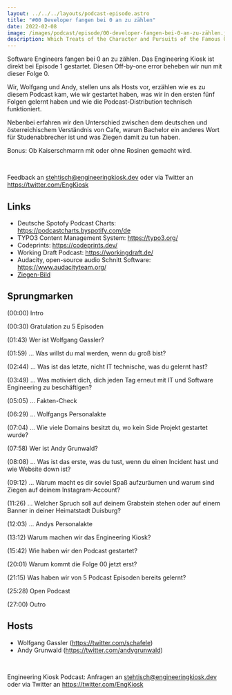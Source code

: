 ```yaml
---
layout: ../../../layouts/podcast-episode.astro
title: "#00 Developer fangen bei 0 an zu zählen"
date: 2022-02-08
image: /images/podcast/episode/00-developer-fangen-bei-0-an-zu-zählen.jpg
description: Which Treats of the Character and Pursuits of the Famous Gentleman Don Quixote of La Mancha
---
```


<p><span>Software Engineers fangen bei 0 an zu zählen. Das Engineering Kiosk ist direkt bei Episode 1 gestartet. Diesen Off-by-one error beheben wir nun mit dieser Folge 0.</span></p><p><span>Wir, Wolfgang und Andy, stellen uns als Hosts vor, erzählen wie es zu diesem Podcast kam, wie wir gestartet haben, was wir in den ersten fünf Folgen gelernt haben und wie die Podcast-Distribution technisch funktioniert.</span></p><p><span>Nebenbei erfahren wir den Unterschied zwischen dem deutschen und österreichischem Verständnis von Cafe, warum Bachelor ein anderes Wort für Studenabbrecher ist und was Ziegen damit zu tun haben.</span></p><p><span>Bonus: Ob Kaiserschmarrn mit oder ohne Rosinen gemacht wird.</span></p><p><br></p><p><span>Feedback an </span><a href="mailto:stehtisch@engineeringkiosk.dev" rel="nofollow">stehtisch@engineeringkiosk.dev</a><span> oder via Twitter an </span><a href="https://twitter.com/EngKiosk" rel="nofollow">https://twitter.com/EngKiosk</a></p><h2><strong>Links</strong></h2><ul><li><span>Deutsche Spotofy Podcast Charts: </span><a href="https://podcastcharts.byspotify.com/de" rel="nofollow">https://podcastcharts.byspotify.com/de</a></li><li><span>TYPO3 Content Management System: </span><a href="https://typo3.org/" rel="nofollow">https://typo3.org/</a></li><li><span>Codeprints: </span><a href="https://codeprints.dev/" rel="nofollow">https://codeprints.dev/</a></li><li><span>Working Draft Podcast: </span><a href="https://workingdraft.de/" rel="nofollow">https://workingdraft.de/</a></li><li><span>Audacity, open-source audio Schnitt Software: </span><a href="https://www.audacityteam.org/" rel="nofollow">https://www.audacityteam.org/</a></li><li><a href="https://scontent-ber1-1.cdninstagram.com/v/t51.2885-15/e35/33559529_1922740234443194_4987014148043833344_n.jpg?_nc_cat=102&_nc_ht=scontent-ber1-1.cdninstagram.com&_nc_ohc=u81to9-Eir4AX_eG9dv&_nc_sid=30a2e&ccb=7-4&edm=ALQROFkBAAAA&ig_cache_key=MTc5MjA1ODc4MzQyMjYyMDQ0NQ%3D%3D.2-ccb7-4&oe=6208074E&oh=00_AT_C5NJ9mkCP_-yvs5jcCQozb1cUgfIuJpS-clSBPqWFHw" rel="nofollow">Ziegen-Bild</a><span> </span></li></ul><h2><span>Sprungmarken</span></h2><p><span>(00:00) Intro</span></p><p><span>(00:30) Gratulation zu 5 Episoden</span></p><p><span>(01:43) Wer ist Wolfgang Gassler?</span></p><p><span>(01:59) ... Was willst du mal werden, wenn du groß bist?</span></p><p><span>(02:44) ... Was ist das letzte, nicht IT technische, was du gelernt hast?</span></p><p><span>(03:49) ... Was motiviert dich, dich jeden Tag erneut mit IT und Software Engineering zu beschäftigen?</span></p><p><span>(05:05) ... Fakten-Check</span></p><p><span>(06:29) ... Wolfgangs Personalakte</span></p><p><span>(07:04) ... Wie viele Domains besitzt du, wo kein Side Projekt gestartet wurde?</span></p><p><span>(07:58) Wer ist Andy Grunwald?</span></p><p><span>(08:08) ... Was ist das erste, was du tust, wenn du einen Incident hast und wie Website down ist?</span></p><p><span>(09:12) ... Warum macht es dir soviel Spaß aufzuräumen und warum sind Ziegen auf deinem Instagram-Account?</span></p><p><span>(11:26) ... Welcher Spruch soll auf deinem Grabstein stehen oder auf einem Banner in deiner Heimatstadt Duisburg?</span></p><p><span>(12:03) ... Andys Personalakte</span></p><p><span>(13:12) Warum machen wir das Engineering Kiosk?</span></p><p><span>(15:42) Wie haben wir den Podcast gestartet?</span></p><p><span>(20:01) Warum kommt die Folge 00 jetzt erst?</span></p><p><span>(21:15) Was haben wir von 5 Podcast Episoden bereits gelernt?</span></p><p><span>(25:28) Open Podcast</span></p><p><span>(27:00) Outro</span></p><h2><span>Hosts</span></h2><ul><li><span>Wolfgang Gassler (</span><a href="https://twitter.com/schafele" rel="nofollow">https://twitter.com/schafele</a><span>)</span></li><li><span>Andy Grunwald (</span><a href="https://twitter.com/andygrunwald" rel="nofollow">https://twitter.com/andygrunwald</a><span>)</span></li></ul><p><br></p><p><span>Engineering Kiosk Podcast: Anfragen an </span><a href="http://stehtisch@engineeringkiosk.dev" rel="nofollow">stehtisch@engineeringkiosk.dev</a><span> oder via Twitter an </span><a href="https://twitter.com/EngKiosk" rel="nofollow">https://twitter.com/EngKiosk</a><span> </span></p>